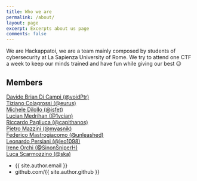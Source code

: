 ```yaml
---
title: Who we are
permalink: /about/
layout: page
excerpt: Excerpts about us page
comments: false
---
```


We are Hackappatoi, we are a team mainly composed by students of cybersecurity at La Sapienza University of Rome. We try to attend one CTF a week to keep our minds trained and have fun while giving our best 😉  

## Members

 [Davide Brian Di Campi (@voidPtr)](/voidptr/)  
 [Tiziano Colagrossi (@eurus)](/eurus/)   
 [Michele Dilollo (@isfet)](/isfet/)  
 [Lucian Medrihan (@1vcian)](/1vcian/)  
 [Riccardo Pagliuca (@capithanos)](/capithanos/)   
 [Pietro Mazzini (@myasnik)](/myasnik/)    
 [Federico Mastrogiacomo (@unleashed)](/unleashed/)   
 [Leonardo Persiani (@leo1098)](/leo1098/)   
 [Irene Orchi (@SinonSniperH)](/SinonSniperH/)   
 [Luca Scarmozzino (@ska)](/ska/)   
 
 
 

- {{ site.author.email }}
- github.com/{{ site.author.github }}
